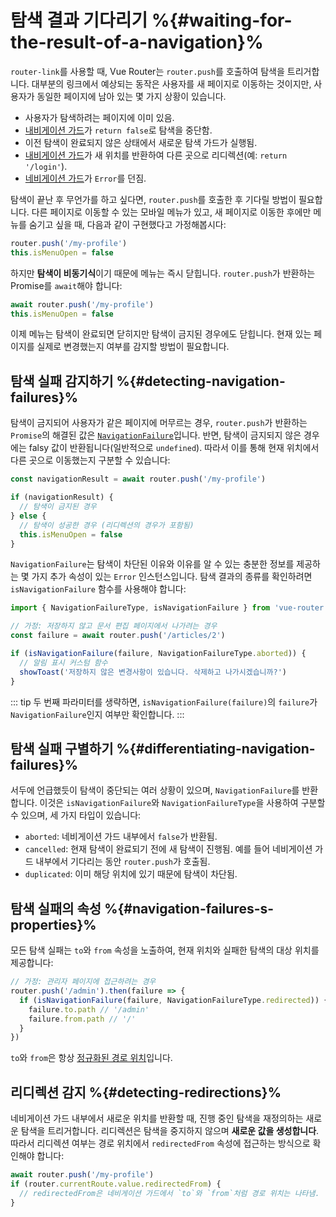 # 탐색 결과 기다리기 %{#waiting-for-the-result-of-a-navigation}%






`router-link`를 사용할 때, Vue Router는 `router.push`를 호출하여 탐색을 트리거합니다. 대부분의 링크에서 예상되는 동작은 사용자를 새 페이지로 이동하는 것이지만, 사용자가 동일한 페이지에 남아 있는 몇 가지 상황이 있습니다.

- 사용자가 탐색하려는 페이지에 이미 있음.
- [내비게이션 가드](navigation-guards.md)가 `return false`로 탐색을 중단함.
- 이전 탐색이 완료되지 않은 상태에서 새로운 탐색 가드가 실행됨.
- [내비게이션 가드](navigation-guards.md)가 새 위치를 반환하여 다른 곳으로 리디렉션(예: `return '/login'`).
- [네비게이션 가드](navigation-guards.md)가 `Error`를 던짐.

탐색이 끝난 후 무언가를 하고 싶다면, `router.push`를 호출한 후 기다릴 방법이 필요합니다. 다른 페이지로 이동할 수 있는 모바일 메뉴가 있고, 새 페이지로 이동한 후에만 메뉴를 숨기고 싶을 때, 다음과 같이 구현했다고 가정해봅시다:

```js
router.push('/my-profile')
this.isMenuOpen = false
```

하지만 **탐색이 비동기식**이기 때문에 메뉴는 즉시 닫힙니다. `router.push`가 반환하는 Promise를 `await`해야 합니다:

```js
await router.push('/my-profile')
this.isMenuOpen = false
```

이제 메뉴는 탐색이 완료되면 닫히지만 탐색이 금지된 경우에도 닫힙니다. 현재 있는 페이지를 실제로 변경했는지 여부를 감지할 방법이 필요합니다.

## 탐색 실패 감지하기 %{#detecting-navigation-failures}%

탐색이 금지되어 사용자가 같은 페이지에 머무르는 경우, `router.push`가 반환하는 `Promise`의 해결된 값은 [`NavigationFailure`](/api/enums/NavigationFailureType.md)입니다. 반면, 탐색이 금지되지 않은 경우에는 falsy 값이 반환됩니다(일반적으로 `undefined`). 따라서 이를 통해 현재 위치에서 다른 곳으로 이동했는지 구분할 수 있습니다:

```js
const navigationResult = await router.push('/my-profile')

if (navigationResult) {
  // 탐색이 금지된 경우
} else {
  // 탐색이 성공한 경우 (리디렉션의 경우가 포함됨)
  this.isMenuOpen = false
}
```

`NavigationFailure`는 탐색이 차단된 이유와 이유를 알 수 있는 충분한 정보를 제공하는 몇 가지 추가 속성이 있는 `Error` 인스턴스입니다. 탐색 결과의 종류를 확인하려면 `isNavigationFailure` 함수를 사용해야 합니다:

```js
import { NavigationFailureType, isNavigationFailure } from 'vue-router'

// 가정: 저장하지 않고 문서 편집 페이지에서 나가려는 경우
const failure = await router.push('/articles/2')

if (isNavigationFailure(failure, NavigationFailureType.aborted)) {
  // 알림 표시 커스텀 함수
  showToast('저장하지 않은 변경사항이 있습니다. 삭제하고 나가시겠습니까?')
}
```

::: tip
두 번째 파라미터를 생략하면, `isNavigationFailure(failure)`의 `failure`가 `NavigationFailure`인지 여부만 확인합니다.
:::

## 탐색 실패 구별하기 %{#differentiating-navigation-failures}%

서두에 언급했듯이 탐색이 중단되는 여러 상황이 있으며, `NavigationFailure`를 반환합니다. 이것은 `isNavigationFailure`와 `NavigationFailureType`을 사용하여 구분할 수 있으며, 세 가지 타입이 있습니다:

- `aborted`: 네비게이션 가드 내부에서 `false`가 반환됨.
- `cancelled`: 현재 탐색이 완료되기 전에 새 탐색이 진행됨. 예를 들어 네비게이션 가드 내부에서 기다리는 동안 `router.push`가 호출됨.
- `duplicated`: 이미 해당 위치에 있기 때문에 탐색이 차단됨.

## 탐색 실패의 속성 %{#navigation-failures-s-properties}%

모든 탐색 실패는 `to`와 `from` 속성을 노출하여, 현재 위치와 실패한 탐색의 대상 위치를 제공합니다:

```js
// 가정: 관리자 페이지에 접근하려는 경우
router.push('/admin').then(failure => {
  if (isNavigationFailure(failure, NavigationFailureType.redirected)) {
    failure.to.path // '/admin'
    failure.from.path // '/'
  }
})
```

`to`와 `from`은 항상 [정규화된 경로 위치](/api/interfaces/RouteLocationNormalized.html)입니다.

## 리디렉션 감지 %{#detecting-redirections}%

네비게이션 가드 내부에서 새로운 위치를 반환할 때, 진행 중인 탐색을 재정의하는 새로운 탐색을 트리거합니다. 리디렉션은 탐색을 중지하지 않으며 **새로운 값을 생성합니다**. 따라서 리디렉션 여부는 경로 위치에서 `redirectedFrom` 속성에 접근하는 방식으로 확인해야 합니다:

```js
await router.push('/my-profile')
if (router.currentRoute.value.redirectedFrom) {
  // redirectedFrom은 네비게이션 가드에서 `to`와 `from`처럼 경로 위치는 나타냄.
}
```
